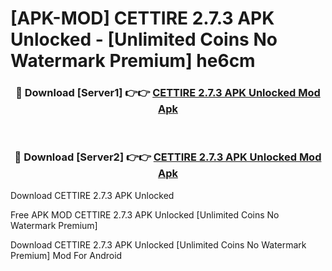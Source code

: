 # [APK-MOD] CETTIRE 2.7.3 APK Unlocked - [Unlimited Coins No Watermark Premium] he6cm



<div align="center">
<h3>🔴 Download [Server1] 👉👉 <a href="https://momento.my/?title=CETTIRE_2.7.3_APK_Unlocked">CETTIRE 2.7.3 APK Unlocked Mod Apk</a></h3><br>

<h3>🔴 Download [Server2] 👉👉 <a href="https://momento.my/?title=CETTIRE_2.7.3_APK_Unlocked">CETTIRE 2.7.3 APK Unlocked Mod Apk</a></h3>
</div>



Download CETTIRE 2.7.3 APK Unlocked 

Free APK MOD CETTIRE 2.7.3 APK Unlocked [Unlimited Coins No Watermark Premium]

Download CETTIRE 2.7.3 APK Unlocked [Unlimited Coins No Watermark Premium] Mod For Android
